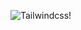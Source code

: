 ![Tailwindcss!](https://tailwindcss.com/_next/static/media/tailwindcss-mark.cb8046c163f77190406dfbf4dec89848.svg)
